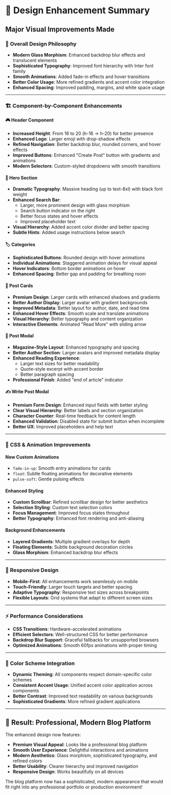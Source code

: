 # 🎨 Design Enhancement Summary

## Major Visual Improvements Made

### 🎯 **Overall Design Philosophy**

- **Modern Glass Morphism**: Enhanced backdrop blur effects and translucent elements
- **Sophisticated Typography**: Improved font hierarchy with Inter font family
- **Smooth Animations**: Added fade-in effects and hover transitions
- **Better Color Usage**: More refined gradients and accent color integration
- **Enhanced Spacing**: Improved padding, margins, and white space usage

---

### 🏗️ **Component-by-Component Enhancements**

#### **🎮 Header Component**

- **Increased Height**: From 16 to 20 (h-16 → h-20) for better presence
- **Enhanced Logo**: Larger emoji with drop-shadow effects
- **Refined Navigation**: Better backdrop blur, rounded corners, and hover effects
- **Improved Buttons**: Enhanced "Create Post" button with gradients and animations
- **Modern Selectors**: Custom-styled dropdowns with smooth transitions

#### **🌟 Hero Section**

- **Dramatic Typography**: Massive heading (up to text-8xl) with black font weight
- **Enhanced Search Bar**:
  - Larger, more prominent design with glass morphism
  - Search button indicator on the right
  - Better focus states and hover effects
  - Improved placeholder text
- **Visual Hierarchy**: Added accent color divider and better spacing
- **Subtle Hints**: Added usage instructions below search

#### **🏷️ Categories**

- **Sophisticated Buttons**: Rounded design with hover animations
- **Individual Animations**: Staggered animation delays for visual appeal
- **Hover Indicators**: Bottom border animations on hover
- **Enhanced Spacing**: Better gap and padding for breathing room

#### **📄 Post Cards**

- **Premium Design**: Larger cards with enhanced shadows and gradients
- **Better Author Display**: Larger avatar with gradient backgrounds
- **Improved Metadata**: Better layout for author, date, and read time
- **Enhanced Hover Effects**: Smooth scale and translate animations
- **Visual Hierarchy**: Better typography and content organization
- **Interactive Elements**: Animated "Read More" with sliding arrow

#### **📖 Post Modal**

- **Magazine-Style Layout**: Enhanced typography and spacing
- **Better Author Section**: Larger avatars and improved metadata display
- **Enhanced Reading Experience**:
  - Larger text sizes for better readability
  - Quote-style excerpt with accent border
  - Better paragraph spacing
- **Professional Finish**: Added "end of article" indicator

#### **✍️ Write Post Modal**

- **Premium Form Design**: Enhanced input fields with better styling
- **Clear Visual Hierarchy**: Better labels and section organization
- **Character Counter**: Real-time feedback for content length
- **Enhanced Validation**: Disabled state for submit button when incomplete
- **Better UX**: Improved placeholders and help text

---

### 🎨 **CSS & Animation Improvements**

#### **New Custom Animations**

- `fade-in-up`: Smooth entry animations for cards
- `float`: Subtle floating animations for decorative elements
- `pulse-soft`: Gentle pulsing effects

#### **Enhanced Styling**

- **Custom Scrollbar**: Refined scrollbar design for better aesthetics
- **Selection Styling**: Custom text selection colors
- **Focus Management**: Improved focus states throughout
- **Better Typography**: Enhanced font rendering and anti-aliasing

#### **Background Enhancements**

- **Layered Gradients**: Multiple gradient overlays for depth
- **Floating Elements**: Subtle background decoration circles
- **Glass Morphism**: Enhanced backdrop blur effects

---

### 📱 **Responsive Design**

- **Mobile-First**: All enhancements work seamlessly on mobile
- **Touch-Friendly**: Larger touch targets and better spacing
- **Adaptive Typography**: Responsive text sizes across breakpoints
- **Flexible Layouts**: Grid systems that adapt to different screen sizes

---

### ⚡ **Performance Considerations**

- **CSS Transitions**: Hardware-accelerated animations
- **Efficient Selectors**: Well-structured CSS for better performance
- **Backdrop Blur Support**: Graceful fallbacks for unsupported browsers
- **Optimized Animations**: Smooth 60fps animations with proper timing

---

### 🌈 **Color Scheme Integration**

- **Dynamic Theming**: All components respect domain-specific color schemes
- **Consistent Accent Usage**: Unified accent color application across components
- **Better Contrast**: Improved text readability on various backgrounds
- **Sophisticated Gradients**: More refined gradient applications

---

## 🚀 **Result: Professional, Modern Blog Platform**

The enhanced design now features:

- **Premium Visual Appeal**: Looks like a professional blog platform
- **Smooth User Experience**: Delightful interactions and animations
- **Modern Aesthetics**: Glass morphism, sophisticated typography, and refined colors
- **Better Usability**: Clearer hierarchy and improved navigation
- **Responsive Design**: Works beautifully on all devices

The blog platform now has a sophisticated, modern appearance that would fit right into any professional portfolio or production environment!
